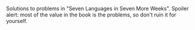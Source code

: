 Solutions to problems in "Seven Languages in Seven More Weeks". Spoiler alert: most of the value in the book is the problems, so don't ruin it for yourself.

